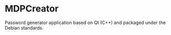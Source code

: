# MDPCreator

Password generator application based on Qt (C++) and packaged under the Debian
standards.
